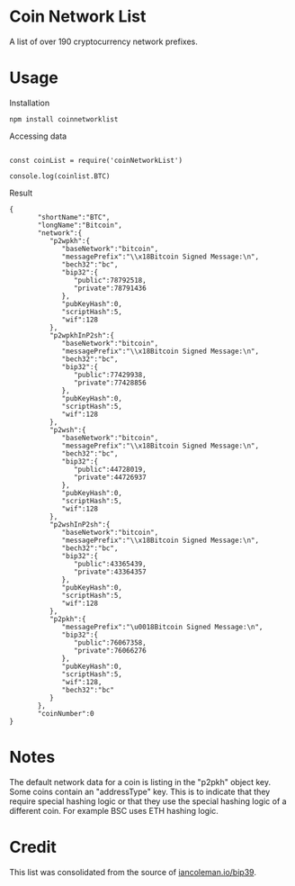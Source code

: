 # Coin Network List
A list of over 190 cryptocurrency network prefixes. 

# Usage

Installation

`
npm install coinnetworklist
`

Accessing data 

 ```

const coinList = require('coinNetworkList')

console.log(coinlist.BTC)

```

Result

```
{
       "shortName":"BTC",
       "longName":"Bitcoin",
       "network":{
          "p2wpkh":{
             "baseNetwork":"bitcoin",
             "messagePrefix":"\\x18Bitcoin Signed Message:\n",
             "bech32":"bc",
             "bip32":{
                "public":78792518,
                "private":78791436
             },
             "pubKeyHash":0,
             "scriptHash":5,
             "wif":128
          },
          "p2wpkhInP2sh":{
             "baseNetwork":"bitcoin",
             "messagePrefix":"\\x18Bitcoin Signed Message:\n",
             "bech32":"bc",
             "bip32":{
                "public":77429938,
                "private":77428856
             },
             "pubKeyHash":0,
             "scriptHash":5,
             "wif":128
          },
          "p2wsh":{
             "baseNetwork":"bitcoin",
             "messagePrefix":"\\x18Bitcoin Signed Message:\n",
             "bech32":"bc",
             "bip32":{
                "public":44728019,
                "private":44726937
             },
             "pubKeyHash":0,
             "scriptHash":5,
             "wif":128
          },
          "p2wshInP2sh":{
             "baseNetwork":"bitcoin",
             "messagePrefix":"\\x18Bitcoin Signed Message:\n",
             "bech32":"bc",
             "bip32":{
                "public":43365439,
                "private":43364357
             },
             "pubKeyHash":0,
             "scriptHash":5,
             "wif":128
          },
          "p2pkh":{
             "messagePrefix":"\u0018Bitcoin Signed Message:\n",
             "bip32":{
                "public":76067358,
                "private":76066276
             },
             "pubKeyHash":0,
             "scriptHash":5,
             "wif":128,
             "bech32":"bc"
          }
       },
       "coinNumber":0
}
```

# Notes

The default network data for a coin is listing in the "p2pkh" object key. Some coins contain an "addressType" key. This is to indicate that they require special hashing logic or that they use the special hashing logic of a different coin. For example BSC uses ETH hashing logic.


# Credit

This list was consolidated from the source of [iancoleman.io/bip39](https://iancoleman.io/bip39). 

